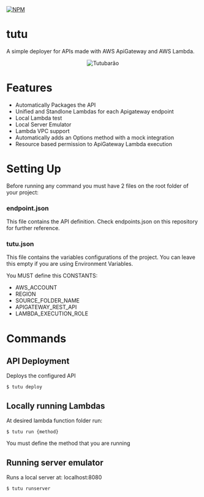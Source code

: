 [![NPM](https://nodei.co/npm/tutu.png)](https://npmjs.org/package/tutu)

# tutu
A simple deployer for APIs made with AWS ApiGateway and AWS Lambda.

<p align="center">
  <img src="http://vignette4.wikia.nocookie.net/chroniclesofillusion/images/d/d1/Jabberjaw.png/revision/latest?cb=20150118193143s" alt="Tutubarão"/>
</p>

# Features
* Automatically Packages the API
* Unified and Standlone Lambdas for each Apigateway endpoint
* Local Lambda test
* Local Server Emulator
* Lambda VPC support
* Automatically adds an Options method with a mock integration
* Resource based permission to ApiGateway Lambda execution

# Setting Up
Before running any command you must have 2 files on the root folder of your project:

### endpoint.json
This file contains the API definition. Check endpoints.json on this repository for further reference.

### tutu.json
This file contains the variables configurations of the project. You can leave this empty if you are using Environment Variables.

You MUST define this CONSTANTS:
* AWS_ACCOUNT
* REGION
* SOURCE_FOLDER_NAME
* APIGATEWAY_REST_API
* LAMBDA_EXECUTION_ROLE

# Commands
## API Deployment
Deploys the configured API
```
$ tutu deploy
```
## Locally running Lambdas
At desired lambda function folder run:
```
$ tutu run {method}
```
You must define the method that you are running
## Running server emulator
Runs a local server at: localhost:8080
```
$ tutu runserver
```
